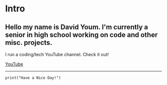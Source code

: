 # Intro
Hello my name is David Youm. I'm currently a senior in high school working on code and other misc. projects.
---	
I run a coding/tech YouTube channel. Check it out!

[YouTube](https://www.youtube.com/channel/UClvI4-BIm0Ka909lJ4npaUA)

---	
```
print("Have a Nice Day!")
```
